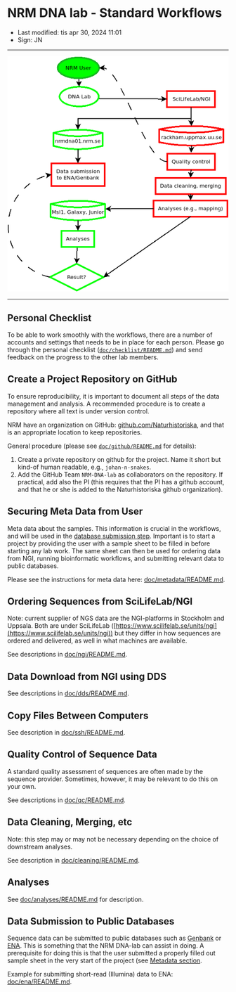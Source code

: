 # NRM DNA lab - Standard Workflows

- Last modified: tis apr 30, 2024  11:01
- Sign: JN

---

![Standard data flows](img/Diagram1.png)

---

## Personal Checklist

To be able to work smoothly with the workflows, there are a number of accounts
and settings that needs to be in place for each person.  Please go through the
personal checklist ([`doc/checklist/README.md`](doc/checklist/README.md)) and
send feedback on the progress to the other lab members.

## Create a Project Repository on GitHub

To ensure reproducibility, it is important to document all steps of the data management and analysis.
A recommended procedure is to create a repository where all text is under version control.

NRM have an organization on GitHub: [github.com/Naturhistoriska](https://github.com/Naturhistoriska),
and that is an appropriate location to keep repositories.

General procedure (please see [`doc/github/README.md`](doc/github/README.md) for details):

1. Create a private repository on github for the project. Name it short but
   kind-of human readable, e.g., `johan-n-snakes`.
2. Add the GitHub Team `NRM-DNA-lab` as collaborators on the repository. If
   practical, add also the PI (this requires that the PI has a github account,
   and that he or she is added to the Naturhistoriska github organization).

## Securing Meta Data from User

Meta data about the samples. This information is crucial in the workflows, and
will be used in the [database submission
step](#10-data-submission-to-public-databases).  Important is to start a
project by providing the user with a sample sheet to be filled in before
starting any lab work.  The same sheet can then be used for ordering data from
NGI, running bioinformatic workflows, and submitting relevant data to public
databases.

Please see the instructions for meta data here:
[doc/metadata/README.md](doc/metadata/README.md).

## Ordering Sequences from SciLifeLab/NGI

Note: current supplier of NGS data are the NGI-platforms in Stockholm and
Uppsala. Both are under SciLifeLab
([https://www.scilifelab.se/units/ngi](https://www.scilifelab.se/units/ngi))
but they differ in how sequences are ordered and delivered, as well in what
machines are available.

See descriptions in [doc/ngi/README.md](doc/ngi/README.md).

## Data Download from NGI using DDS

See descriptions in [doc/dds/README.md](doc/dds/README.md).

## Copy Files Between Computers

See description in [doc/ssh/README.md](doc/ssh/README.md).

## Quality Control of Sequence Data

A standard quality assessment of sequences are often made by the sequence
provider.  Sometimes, however, it may be relevant to do this on your own.

See descriptions in [doc/qc/README.md](doc/qc/README.md).

## Data Cleaning, Merging, etc

Note: this step may or may not be necessary depending on the choice of
downstream analyses.

See description in [doc/cleaning/README.md](doc/cleaning/README.md).

## Analyses

See [doc/analyses/README.md](doc/analyses/README.md) for description.

## Data Submission to Public Databases

Sequence data can be submitted to public databases such as
[Genbank](https://www.ncbi.nlm.nih.gov/genbank/submit/) or
[ENA](https://www.ebi.ac.uk/ena/browser/submit). This is something that the NRM
DNA-lab can assist in doing. A prerequisite for doing this is that the user
submitted a properly filled out sample sheet in the very start of the project
(see [Metadata section](#securing-meta-data-from-user).

Example for submitting short-read (Illumina) data to ENA:
[doc/ena/README.md](doc/ena/README.md).

